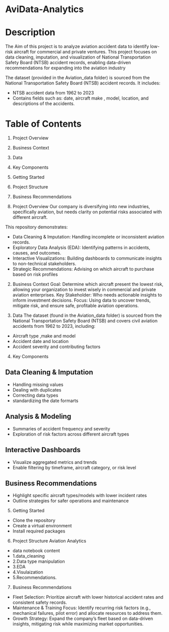 # AviData-Analytics
# Description 
The Aim of this project is to analyze aviation accident data to identify low-risk aircraft for commercial and private ventures. This project focuses on data cleaning, imputation, and visualization of National Transportation Safety Board (NTSB) accident records, enabling data-driven recommendations for expanding into the aviation industry

The dataset (provided in the Aviation_data folder) is sourced from the National Transportation Safety Board (NTSB) accident records.
It includes:
- NTSB accident data from 1962 to 2023
- Contains fields such as: date, aircraft make , model, location, and descriptions of the accidents.

# Table of Contents
1. Project Overview
2. Business Context
3. Data
4. Key Components
5. Getting Started
6. Project Structure
7. Business Recommendations

1. Project Overview
Our  company is diversifying into new industries, specifically aviation, but needs clarity on potential risks associated with different aircraft.

This repository demonstrates:
- Data Cleaning & Imputation: Handling incomplete or inconsistent aviation records.
- Exploratory Data Analysis (EDA): Identifying patterns in accidents, causes, and outcomes.
- Interactive Visualizations: Building dashboards to communicate insights to non-technical stakeholders.
- Strategic Recommendations: Advising on which aircraft to purchase based on risk profiles

2. Business Context
Goal: Determine which aircraft present the lowest risk, allowing your organization to invest wisely in commercial and private aviation enterprises.
Key Stakeholder: Who needs actionable insights to inform investment decisions.
Focus: Using data to uncover trends, mitigate risk, and ensure safe, profitable aviation operations.

3. Data 
The dataset (found in the Aviation_data folder) is sourced from the National Transportation Safety Board (NTSB) and covers civil aviation accidents from 1962 to 2023, including:
- Aircraft type ,make and model
- Accident date and location
- Accident severity and contributing factors

4. Key Components
## Data Cleaning & Imputation
- Handling missing values
- Dealing with duplicates
- Correcting data types
- standardizing the date formarts
## Analysis & Modeling
- Summaries of accident frequency and severity
- Exploration of risk factors across different aircraft types
## Interactive Dashboards
- Visualize aggregated metrics and trends
- Enable filtering by timeframe, aircraft category, or risk level
## Business Recommendations
- Highlight specific aircraft types/models with lower incident rates
- Outline strategies for safer operations and maintenance

5. Getting Started
- Clone the repository
- Create a virtual environment
- Install required packages

6. Project Structure
   Aviation Analytics
- data
  notebook content
- 1.data_cleaning
- 2.Data type manipulation  
- 3.EDA
- 4.Visulaization
- 5.Recommendations.

7. Business Recommendations
- Fleet Selection: Prioritize aircraft with lower historical accident rates and consistent safety records.
- Maintenance & Training Focus: Identify recurring risk factors (e.g., mechanical failures, pilot error) and allocate resources to address them.
- Growth Strategy: Expand the company’s fleet based on data-driven insights, mitigating risk while maximizing market opportunities.

